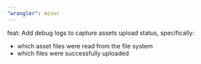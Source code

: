 ```yaml
---
"wrangler": minor
---
```


feat: Add debug logs to capture assets upload status, specifically:

- which asset files were read from the file system
- which files were successfully uploaded
